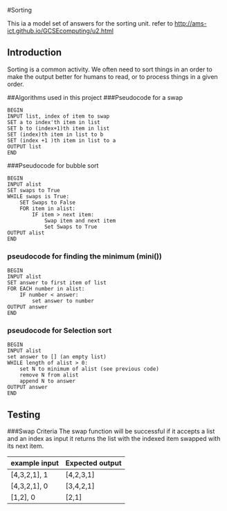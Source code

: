 #Sorting

This ia a model set of answers for the sorting unit.  refer to http://ams-ict.github.io/GCSEcomputing/u2.html

## Introduction
Sorting is a common activity.  We often need to sort things in an order to make the output better for humans to read, or to process things in a given order.

##Algorithms used in this project
###Pseudocode for a swap


```
BEGIN
INPUT list, index of item to swap
SET a to index'th item in list
SET b to (index+1)th item in list
SET (index)th item in list to b
SET (index +1 )th item in list to a
OUTPUT list
END
```

###Pseudocode for bubble sort


```
BEGIN
INPUT alist
SET swaps to True
WHILE swaps is True:
    SET Swaps to False
    FOR item in alist:
        IF item > next item:
            Swap item and next item
            Set Swaps to True
OUTPUT alist
END
```
### pseudocode for  finding the minimum (mini())
```
BEGIN
INPUT alist
SET answer to first item of list
FOR EACH number in alist:
    IF number < answer:
        set answer to number
OUTPUT answer
END
```
### pseudocode for Selection sort 
```
BEGIN
INPUT alist
set answer to [] (an empty list)
WHILE length of alist > 0:
    set N to minimum of alist (see previous code)
    remove N from alist
    append N to answer
OUTPUT answer
END
```
## Testing
###Swap Criteria
The swap function will be successful if
it accepts a list and an index as input
it returns the list with the indexed item swapped with its next item.


example input|Expected output
----|----
[4,3,2,1], 1 | [4,2,3,1]
[4,3,2,1], 0 | [3,4,2,1]
[1,2], 0 | [2,1]
